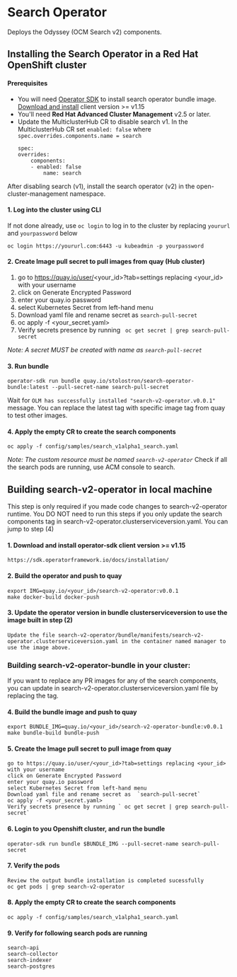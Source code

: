 # Search Operator
Deploys the Odyssey (OCM Search v2) components. 

## Installing the Search Operator in a Red Hat OpenShift cluster

#### Prerequisites
- You will need [Operator SDK](https://sdk.operatorframework.io/) to install search operator bundle image. [Download and install](<https://sdk.operatorframework.io/docs/installation/>) client version >= v1.15
- You'll need **Red Hat Advanced Cluster Management** v2.5 or later.
- Update the MulticlusterHub CR to disable search v1.
    In the MulticlusterHub CR set `enabled: false` where `spec.overrides.components.name = search`
    ```
    spec:
    overrides:
        components:
        - enabled: false
            name: search
    ```        


After disabling search (v1), install the search operator (v2) in the open-cluster-management namespace.

#### 1. Log into the cluster using CLI
If not done already, use `oc login` to log in to the cluster by replacing `yoururl` and `yourpassword` below
```
oc login https://yoururl.com:6443 -u kubeadmin -p yourpassword
```
#### 2. Create Image pull secret to pull images from quay (Hub cluster)

1. go to https://quay.io/user/<your_id>?tab=settings replacing <your_id>  with your username
1. click on Generate Encrypted Password
1. enter your quay.io password
1. select Kubernetes Secret from left-hand menu
1. Download yaml file and rename secret as  `search-pull-secret`
1. oc apply -f <your_secret.yaml>
1. Verify secrets presence by running ` oc get secret | grep search-pull-secret`

_Note: A secret MUST be created with name as `search-pull-secret`_
#### 3. Run bundle
```
operator-sdk run bundle quay.io/stolostron/search-operator-bundle:latest --pull-secret-name search-pull-secret
```

Wait for `OLM has successfully installed "search-v2-operator.v0.0.1"` message.
You can replace the latest tag with specific image tag from quay to test other images.

#### 4. Apply the empty CR to create the search components
```
oc apply -f config/samples/search_v1alpha1_search.yaml
```
_Note: The custom resource must be named  `search-v2-operator`_
Check if all the search pods are running, use ACM console to search.

## Building search-v2-operator in local machine

This step is only required if you made code changes to search-v2-operator runtime. You DO NOT need to run this steps if you only update the search components tag in search-v2-operator.clusterserviceversion.yaml. You can jump to step (4)

#### 1. Download and install operator-sdk client version >= v1.15

    https://sdk.operatorframework.io/docs/installation/

#### 2. Build the operator and push to quay

    export IMG=quay.io/<your_id>/search-v2-operator:v0.0.1
    make docker-build docker-push

#### 3. Update the operator version in bundle clusterserviceversion to use the image built in step (2)

    Update the file search-v2-operator/bundle/manifests/search-v2-operator.clusterserviceversion.yaml in the container named manager to use the image above.

### **Building search-v2-operator-bundle in your cluster:**

If you want to replace any PR images for any of the search components, you can update in search-v2-operator.clusterserviceversion.yaml file by replacing the tag.

#### 4. Build the bundle image and push to quay

    export BUNDLE_IMG=quay.io/<your_id>/search-v2-operator-bundle:v0.0.1
    make bundle-build bundle-push 

#### 5. Create the Image pull secret to pull image from quay

    go to https://quay.io/user/<your_id>?tab=settings replacing <your_id> with your username
    click on Generate Encrypted Password
    enter your quay.io password
    select Kubernetes Secret from left-hand menu
    Download yaml file and rename secret as  `search-pull-secret`
    oc apply -f <your_secret.yaml>
    Verify secrets presence by running ` oc get secret | grep search-pull-secret`

#### 6. Login to you Openshift cluster, and run the bundle

    operator-sdk run bundle $BUNDLE_IMG --pull-secret-name search-pull-secret

#### 7. Verify the pods

    Review the output bundle installation is completed sucessfully
    oc get pods | grep search-v2-operator

#### 8. Apply the empty CR to create the search components

    oc apply -f config/samples/search_v1alpha1_search.yaml

#### 9. Verify for following search pods are running

    search-api
    search-collector
    search-indexer
    search-postgres
